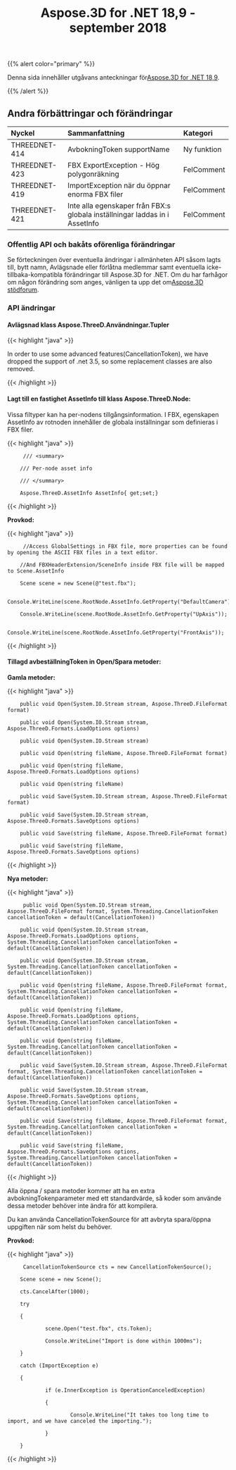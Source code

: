﻿---
title: Aspose.3D for .NET 18,9 - september 2018
type: docs
weight: 40
url: /sv/net/aspose-3d-for-net-18-9-september-2018/
---
{{% alert color="primary" %}} 

Denna sida innehåller utgåvans anteckningar för[Aspose.3D for .NET 18,9](https://www.nuget.org/packages/Aspose.3D/18.9.0).

{{% /alert %}} 
## **Andra förbättringar och förändringar**

|**Nyckel**|**Sammanfattning**|**Kategori**|
|:- |:- |:- |
|THREEDNET-414|AvbokningToken supportName|Ny funktion|
|THREEDNET-423|FBX ExportException - Hög polygonräkning|FelComment|
|THREEDNET-419|ImportException när du öppnar enorma FBX filer|FelComment|
|THREEDNET-421|Inte alla egenskaper från FBX:s globala inställningar laddas in i AssetInfo|FelComment|
### **Offentlig API och bakåts oförenliga förändringar**
Se förteckningen över eventuella ändringar i allmänheten API såsom lagts till, bytt namn, Avlägsnade eller förlåtna medlemmar samt eventuella icke-tillbaka-kompatibla förändringar till Aspose.3D for .NET. Om du har farhågor om någon förändring som anges, vänligen ta upp det om[Aspose.3D stödforum](https://forum.aspose.com/c/3d).
### **API ändringar**
#### **Avlägsnad klass Aspose.ThreeD.Användningar.Tupler**
{{< highlight "java" >}}

 In order to use some advanced features(CancellationToken), we have dropped the support of .net 3.5, so some replacement classes are also removed.

{{< /highlight >}}
#### **Lagt till en fastighet AssetInfo till klass Aspose.ThreeD.Node:**
Vissa filtyper kan ha per-nodens tillgångsinformation.
I FBX, egenskapen AssetInfo av rotnoden innehåller de globala inställningar som definieras i FBX filer.

{{< highlight "java" >}}

         /// <summary>

        /// Per-node asset info

        /// </summary>

        Aspose.ThreeD.AssetInfo AssetInfo{ get;set;}

{{< /highlight >}}

**Provkod:**

{{< highlight "java" >}}

         //Access GlobalSettings in FBX file, more properties can be found by opening the ASCII FBX files in a text editor.

        //And FBXHeaderExtension/SceneInfo inside FBX file will be mapped to Scene.AssetInfo

		Scene scene = new Scene(@"test.fbx");

        Console.WriteLine(scene.RootNode.AssetInfo.GetProperty("DefaultCamera"));

        Console.WriteLine(scene.RootNode.AssetInfo.GetProperty("UpAxis"));

        Console.WriteLine(scene.RootNode.AssetInfo.GetProperty("FrontAxis"));

{{< /highlight >}}
#### **Tillagd avbeställningToken in Open/Spara metoder:**
**Gamla metoder:**

{{< highlight "java" >}}

 		public void Open(System.IO.Stream stream, Aspose.ThreeD.FileFormat format)

        public void Open(System.IO.Stream stream, Aspose.ThreeD.Formats.LoadOptions options)

        public void Open(System.IO.Stream stream)

        public void Open(string fileName, Aspose.ThreeD.FileFormat format)

        public void Open(string fileName, Aspose.ThreeD.Formats.LoadOptions options)

        public void Open(string fileName)

        public void Save(System.IO.Stream stream, Aspose.ThreeD.FileFormat format)

        public void Save(System.IO.Stream stream, Aspose.ThreeD.Formats.SaveOptions options)

        public void Save(string fileName, Aspose.ThreeD.FileFormat format)

        public void Save(string fileName, Aspose.ThreeD.Formats.SaveOptions options)

{{< /highlight >}}

**Nya metoder:**

{{< highlight "java" >}}

         public void Open(System.IO.Stream stream, Aspose.ThreeD.FileFormat format, System.Threading.CancellationToken cancellationToken = default(CancellationToken))

        public void Open(System.IO.Stream stream, Aspose.ThreeD.Formats.LoadOptions options, System.Threading.CancellationToken cancellationToken = default(CancellationToken))

        public void Open(System.IO.Stream stream, System.Threading.CancellationToken cancellationToken = default(CancellationToken))

        public void Open(string fileName, Aspose.ThreeD.FileFormat format, System.Threading.CancellationToken cancellationToken = default(CancellationToken))

        public void Open(string fileName, Aspose.ThreeD.Formats.LoadOptions options, System.Threading.CancellationToken cancellationToken = default(CancellationToken))

        public void Open(string fileName, System.Threading.CancellationToken cancellationToken = default(CancellationToken))

        public void Save(System.IO.Stream stream, Aspose.ThreeD.FileFormat format, System.Threading.CancellationToken cancellationToken = default(CancellationToken))

        public void Save(System.IO.Stream stream, Aspose.ThreeD.Formats.SaveOptions options, System.Threading.CancellationToken cancellationToken = default(CancellationToken))

        public void Save(string fileName, Aspose.ThreeD.FileFormat format, System.Threading.CancellationToken cancellationToken = default(CancellationToken))

        public void Save(string fileName, Aspose.ThreeD.Formats.SaveOptions options, System.Threading.CancellationToken cancellationToken = default(CancellationToken))

{{< /highlight >}}

Alla öppna / spara metoder kommer att ha en extra avbokningTokenparameter med ett standardvärde, så koder som använde dessa metoder behöver inte ändra för att kompilera.

Du kan använda CancellationTokenSource för att avbryta spara/öppna uppgiften när som helst du behöver.

**Provkod:**

{{< highlight "java" >}}

         CancellationTokenSource cts = new CancellationTokenSource();

        Scene scene = new Scene();

        cts.CancelAfter(1000);

        try

        {

                scene.Open("test.fbx", cts.Token);

                Console.WriteLine("Import is done within 1000ms");

        }

        catch (ImportException e)

        {

                if (e.InnerException is OperationCanceledException)

                {

                        Console.WriteLine("It takes too long time to import, and we have canceled the importing.");

                }

        }

{{< /highlight >}}
